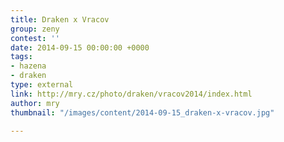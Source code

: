 ```yaml
---
title: Draken x Vracov
group: zeny
contest: ''
date: 2014-09-15 00:00:00 +0000
tags:
- hazena
- draken
type: external
link: http://mry.cz/photo/draken/vracov2014/index.html
author: mry
thumbnail: "/images/content/2014-09-15_draken-x-vracov.jpg"

---
```

